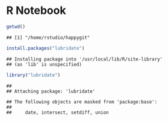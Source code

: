 R Notebook
================

``` r
getwd()
```

    ## [1] "/home/rstudio/happygit"

``` r
install.packages("lubridate")
```

    ## Installing package into '/usr/local/lib/R/site-library'
    ## (as 'lib' is unspecified)

``` r
library("lubridate")
```

    ## 
    ## Attaching package: 'lubridate'

    ## The following objects are masked from 'package:base':
    ## 
    ##     date, intersect, setdiff, union
